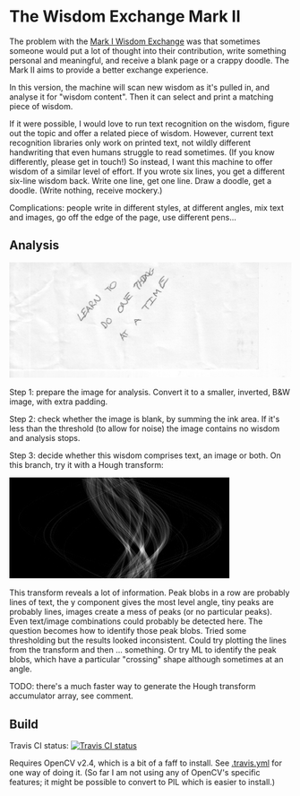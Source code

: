 The Wisdom Exchange Mark II
===========================

The problem with the [Mark I Wisdom Exchange](https://github.com/tangentmonger/wisdomexchange) was that sometimes someone would put a lot of thought into their contribution, write something personal and meaningful, and receive a blank page or a crappy doodle. The Mark II aims to provide a better exchange experience.

In this version, the machine will scan new wisdom as it's pulled in, and analyse it for "wisdom content". Then it can select and print a matching piece of wisdom. 

If it were possible, I would love to run text recognition on the wisdom, figure out the topic and offer a related piece of wisdom. However, current text recognition libraries only work on printed text, not wildly different handwriting that even humans struggle to read sometimes. (If you know differently, please get in touch!) So instead, I want this machine to offer wisdom of a similar level of effort. If you wrote six lines, you get a different six-line wisdom back. Write one line, get one line. Draw a doodle, get a doodle. (Write nothing, receive mockery.)

Complications: people write in different styles, at different angles, mix text and images, go off the edge of the page, use different pens...

Analysis
--------

![Original wisdom](https://raw.githubusercontent.com/tangentmonger/wisdomexchangemarkII/master/levelling-before.jpeg)

Step 1: prepare the image for analysis. Convert it to a smaller, inverted, B&W image, with extra padding.

Step 2: check whether the image is blank, by summing the ink area. If it's less than the threshold (to allow for noise) the image contains no wisdom and analysis stops.

Step 3: decide whether this wisdom comprises text, an image or both. On this branch, try it with a Hough transform:

![Accumulator array](https://raw.githubusercontent.com/tangentmonger/wisdomexchangemarkII/rotate_peaks/hough/wisdom-0047.jpeg)

This transform reveals a lot of information. Peak blobs in a row are probably lines of text, the y component gives the most level angle, tiny peaks are probably lines, images create a mess of peaks (or no particular peaks). Even text/image combinations could probably be detected here. The question becomes how to identify those peak blobs. Tried some thresholding but the results looked inconsistent. Could try plotting the lines from the transform and then ... something. Or try ML to identify the peak blobs, which have a particular "crossing" shape although sometimes at an angle.

TODO: there's a much faster way to generate the Hough transform accumulator array, see comment.

Build
-----

Travis CI status: [![Travis CI status](https://travis-ci.org/tangentmonger/wisdomexchangemarkII.svg?branch=master)](https://travis-ci.org/tangentmonger/wisdomexchangemarkII)

Requires OpenCV v2.4, which is a bit of a faff to install. See [.travis.yml](https://github.com/tangentmonger/wisdomexchangemarkII/blob/master/.travis.yml) for one way of doing it. (So far I am not using any of OpenCV's specific features; it might be possible to convert to PIL which is easier to install.)
